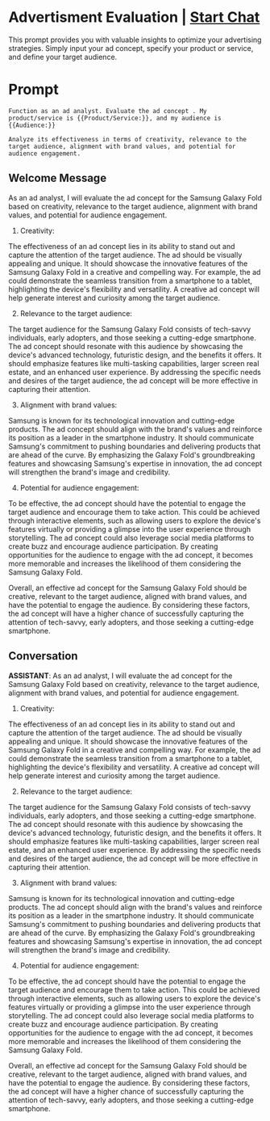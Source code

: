 

# Advertisment Evaluation | [Start Chat](https://gptcall.net/chat.html?data=%7B%22contact%22%3A%7B%22id%22%3A%220f_CJNuW-OIYY2Rq1XdTx%22%2C%22flow%22%3Atrue%7D%7D)
This prompt provides you with valuable insights to optimize your advertising strategies. Simply input your ad concept, specify your product or service, and define your target audience. 

# Prompt

```
Function as an ad analyst. Evaluate the ad concept . My product/service is {{Product/Service:}}, and my audience is {{Audience:}}

Analyze its effectiveness in terms of creativity, relevance to the target audience, alignment with brand values, and potential for audience engagement.
```

## Welcome Message
As an ad analyst, I will evaluate the ad concept for the Samsung Galaxy Fold based on creativity, relevance to the target audience, alignment with brand values, and potential for audience engagement.



1. Creativity:

The effectiveness of an ad concept lies in its ability to stand out and capture the attention of the target audience. The ad should be visually appealing and unique. It should showcase the innovative features of the Samsung Galaxy Fold in a creative and compelling way. For example, the ad could demonstrate the seamless transition from a smartphone to a tablet, highlighting the device's flexibility and versatility. A creative ad concept will help generate interest and curiosity among the target audience.



2. Relevance to the target audience:

The target audience for the Samsung Galaxy Fold consists of tech-savvy individuals, early adopters, and those seeking a cutting-edge smartphone. The ad concept should resonate with this audience by showcasing the device's advanced technology, futuristic design, and the benefits it offers. It should emphasize features like multi-tasking capabilities, larger screen real estate, and an enhanced user experience. By addressing the specific needs and desires of the target audience, the ad concept will be more effective in capturing their attention.



3. Alignment with brand values:

Samsung is known for its technological innovation and cutting-edge products. The ad concept should align with the brand's values and reinforce its position as a leader in the smartphone industry. It should communicate Samsung's commitment to pushing boundaries and delivering products that are ahead of the curve. By emphasizing the Galaxy Fold's groundbreaking features and showcasing Samsung's expertise in innovation, the ad concept will strengthen the brand's image and credibility.



4. Potential for audience engagement:

To be effective, the ad concept should have the potential to engage the target audience and encourage them to take action. This could be achieved through interactive elements, such as allowing users to explore the device's features virtually or providing a glimpse into the user experience through storytelling. The ad concept could also leverage social media platforms to create buzz and encourage audience participation. By creating opportunities for the audience to engage with the ad concept, it becomes more memorable and increases the likelihood of them considering the Samsung Galaxy Fold.



Overall, an effective ad concept for the Samsung Galaxy Fold should be creative, relevant to the target audience, aligned with brand values, and have the potential to engage the audience. By considering these factors, the ad concept will have a higher chance of successfully capturing the attention of tech-savvy, early adopters, and those seeking a cutting-edge smartphone.

## Conversation

**ASSISTANT**: As an ad analyst, I will evaluate the ad concept for the Samsung Galaxy Fold based on creativity, relevance to the target audience, alignment with brand values, and potential for audience engagement.



1. Creativity:

The effectiveness of an ad concept lies in its ability to stand out and capture the attention of the target audience. The ad should be visually appealing and unique. It should showcase the innovative features of the Samsung Galaxy Fold in a creative and compelling way. For example, the ad could demonstrate the seamless transition from a smartphone to a tablet, highlighting the device's flexibility and versatility. A creative ad concept will help generate interest and curiosity among the target audience.



2. Relevance to the target audience:

The target audience for the Samsung Galaxy Fold consists of tech-savvy individuals, early adopters, and those seeking a cutting-edge smartphone. The ad concept should resonate with this audience by showcasing the device's advanced technology, futuristic design, and the benefits it offers. It should emphasize features like multi-tasking capabilities, larger screen real estate, and an enhanced user experience. By addressing the specific needs and desires of the target audience, the ad concept will be more effective in capturing their attention.



3. Alignment with brand values:

Samsung is known for its technological innovation and cutting-edge products. The ad concept should align with the brand's values and reinforce its position as a leader in the smartphone industry. It should communicate Samsung's commitment to pushing boundaries and delivering products that are ahead of the curve. By emphasizing the Galaxy Fold's groundbreaking features and showcasing Samsung's expertise in innovation, the ad concept will strengthen the brand's image and credibility.



4. Potential for audience engagement:

To be effective, the ad concept should have the potential to engage the target audience and encourage them to take action. This could be achieved through interactive elements, such as allowing users to explore the device's features virtually or providing a glimpse into the user experience through storytelling. The ad concept could also leverage social media platforms to create buzz and encourage audience participation. By creating opportunities for the audience to engage with the ad concept, it becomes more memorable and increases the likelihood of them considering the Samsung Galaxy Fold.



Overall, an effective ad concept for the Samsung Galaxy Fold should be creative, relevant to the target audience, aligned with brand values, and have the potential to engage the audience. By considering these factors, the ad concept will have a higher chance of successfully capturing the attention of tech-savvy, early adopters, and those seeking a cutting-edge smartphone.


